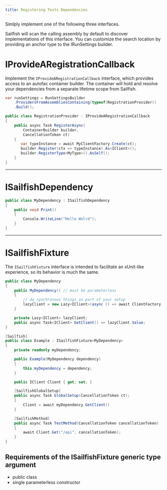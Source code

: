 ```yaml
---
title: Registering Tests Dependencies
---
```

Simlply implement one of the following three interfaces.

Sailfish will scan the calling assembly by default to discover implementations of this interface. You can customize the search location by providing an anchor type to the IRunSettings builder.

# IProvideARegistrationCallback

Implement the `IProvideARegistrationCallback` interface, which provides access to an autofac container builder. The container will hold and resolve your dependencies from a separate lifetime scope from Sailfish.

```csharp
var runSettings = RunSettingsBuilder
    .ProvidersFromAssembliesContaining(typeof(RegistrationProvider))
    .Build();

public class RegistrationProvider : IProvideARegistrationCallback
{
    public async Task RegisterAsync(
        ContainerBuilder builder,
        CancellationToken ct)
    {
       var typeInstance = await MyClientFactory.Create(ct);
       builder.Register(ctx => typeInstance).As<IClient>();
       builder.RegisterType<MyType>().AsSelf();
    }
}
```
---

# ISailfishDependency

```csharp
public class MyDependency : ISailfishDependency
{
    public void Print()
    {
        Console.WriteLine("Hello Wolrd");
    }
}
```
---

# ISailfishFixture

The `ISailfishFixture` interface is intended to facilitate an xUnit-like experience, so its behavior is much the same.

```csharp
public class MyDependency
{
    public MyDependency() // must be parameterless
    {
        // do synchronous things as part of your setup
        lazyClient = new Lazy<IClient>(async () => await ClientFactory.Create());
    }

    private Lazy<IClient> lazyClient;
    public async Task<IClient> GetClient() => lazyClient.Value;
}

[Sailfish]
public class Example : ISailfishFixture<MyDependency>
{
    private readonly myDependency;

    public Example(MyDependency dependency)
    {
        this.myDependency = dependency;
    }

    public IClient Client { get; set; }

    [SailfishGlobalSetup]
    public async Task GlobalSetup(CancellationToken ct);
    {
        Client = await myDependency.GetClient()
    }

    [SailfishMethod]
    public async Task TestMethod(CancellationToken cancellationToken)
    {
        await Client.Get("/api", cancellationToken);
    }
}
```

## Requirements of the ISailfishFixture generic type argument

 - public class
 - single parameterless constructor

